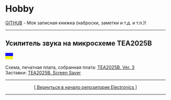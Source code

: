 # Hobby
[GITHUB](https://github.com) - Моя записная книжка (наброски, заметки и т.д. и т.п.)!

<hr>

## Усилитель звука на микросхеме TEA2025B

![](https://github.com/drilnet/electronics/blob/master/UA.png)

Схема, печатная плата, собранная плата: [TEA2025B. Ver. 3](https://github.com/drilnet/electronics/tree/master/AUDIO%20AMPLIFIER%20TEA2025B/TEA2025B.%20Ver.%203)
<br>
Заставки: [TEA2025B. Screen Saver](https://github.com/drilnet/electronics/tree/master/AUDIO%20AMPLIFIER%20TEA2025B/TEA2025B.%20Screen%20Saver)

<hr>

<div align="center">
<a href="https://github.com/drilnet/electronics">
[ Вернуться в начало репозитория Electronics ]
</a>
</div>

<hr>
